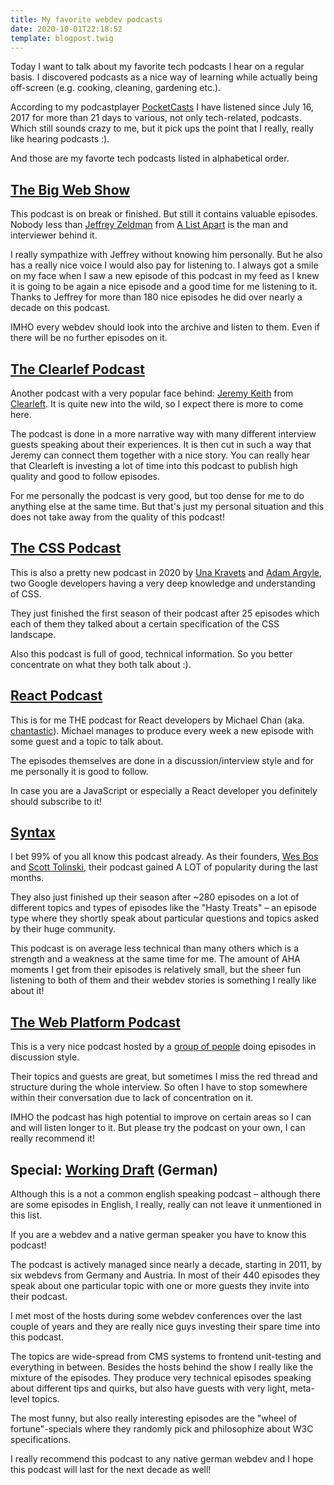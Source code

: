 ```yaml
---
title: My favorite webdev podcasts 
date: 2020-10-01T22:18:52
template: blogpost.twig
---
```


Today I want to talk about my favorite tech podcasts I hear on a regular basis. I discovered podcasts as a nice way of learning while actually being off-screen (e.g. cooking, cleaning, gardening etc.).

According to my podcastplayer [PocketCasts](https://pocketcasts.com) I have listened since July 16, 2017 for more than 21 days to various, not only tech-related, podcasts. Which still sounds crazy to me, but it pick ups the point that I really, really like hearing podcasts :).

And those are my favorte tech podcasts listed in alphabetical order.

## [The Big Web Show](https://5by5.tv/bigwebshow)

This podcast is on break or finished. But still it contains valuable episodes. Nobody less than [Jeffrey Zeldman](https://www.zeldman.com/about/) from [A List Apart](https://alistapart.com/) is the man and interviewer behind it.

I really sympathize with Jeffrey without knowing him personally. But he also has a really nice voice I would also pay for listening to. I always got a smile on my face when I saw a new episode of this podcast in my feed as I knew it is going to be again a nice episode and a good time for me listening to it. Thanks to Jeffrey for more than 180 nice episodes he did over nearly a decade on this podcast.

IMHO every webdev should look into the archive and listen to them. Even if there will be no further episodes on it.

## [The Clearlef Podcast](https://podcast.clearleft.com/)

Another podcast with a very popular face behind: [Jeremy Keith](https://en.wikipedia.org/wiki/Jeremy_Keith_(web_developer)) from [Clearleft](https://clearleft.com/). It is quite new into the wild, so I expect there is more to come here.

The podcast is done in a more narrative way with many different interview guests speaking about their experiences. It is then cut in such a way that Jeremy can connect them together with a nice story. You can really hear that Clearleft is investing a lot of time into this podcast to publish high quality and good to follow episodes.

For me personally the podcast is very good, but too dense for me to do anything else at the same time. But that's just my personal situation and this does not take away from the quality of this podcast!

## [The CSS Podcast](https://thecsspodcast.libsyn.com/)

This is also a pretty new podcast in 2020 by [Una Kravets](https://twitter.com/una) and [Adam Argyle](https://twitter.com/argyleink), two Google developers having a very deep knowledge and understanding of CSS.

They just finished the first season of their podcast after 25 episodes which each of them they talked about a certain specification of the CSS landscape.

Also this podcast is full of good, technical information. So you better concentrate on what they both talk about :).

## [React Podcast](https://reactpodcast.com/)

This is for me THE podcast for React developers by Michael Chan (aka. [chantastic](http://chantastic.io/)). Michael manages to produce every week a new episode with some guest and a topic to talk about.

The episodes themselves are done in a discussion/interview style and for me personally it is good to follow.

In case you are a JavaScript or especially a React developer you definitely should subscribe to it!

## [Syntax](https://syntax.fm/)

I bet 99% of you all know this podcast already. As their founders, [Wes Bos](https://twitter.com/wesbos) and [Scott Tolinski](https://twitter.com/stolinski), their podcast gained A LOT of popularity during the last months.

They also just finished up their season after ~280 episodes on a lot of different topics and types of episodes like the "Hasty Treats" – an episode type where they shortly speak about particular questions and topics asked by their huge community.

This podcast is on average less technical than many others which is a strength and a weakness at the same time for me. The amount of AHA moments I get from their episodes is relatively small, but the sheer fun listening to both of them and their webdev stories is something I really like about it!

## [The Web Platform Podcast](https://thewebplatformpodcast.com/)

This is a very nice podcast hosted by a [group of people](https://thewebplatformpodcast.com/about) doing episodes in discussion style.

Their topics and guests are great, but sometimes I miss the red thread and structure during the whole interview. So often I have to stop somewhere within their conversation due to lack of concentration on it.

IMHO the podcast has high potential to improve on certain areas so I can and will listen longer to it. But please try the podcast on your own, I can really recommend it!

## Special: [Working Draft](https://workingdraft.de/) (German)

Although this is a not a common english speaking podcast – although there are some episodes in English, I really, really can not leave it unmentioned in this list.

If you are a webdev and a native german speaker you have to know this podcast!

The podcast is actively managed since nearly a decade, starting in 2011, by six webdevs from Germany and Austria. In most of their 440 episodes they speak about one particular topic with one or more guests they invite into their podcast.

I met most of the hosts during some webdev conferences over the last couple of years and they are really nice guys investing their spare time into this podcast.

The topics are wide-spread from CMS systems to frontend unit-testing and everything in between. Besides the hosts behind the show I really like the mixture of the episodes. They produce very technical episodes speaking about different tips and quirks, but also have guests with very light, meta-level topics.

The most funny, but also really interesting episodes are the "wheel of fortune"-specials where they randomly pick and philosophize about W3C specifications.

I really recommend this podcast to any native german webdev and I hope this podcast will last for the next decade as well!